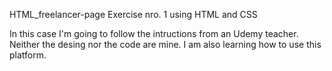 HTML_freelancer-page
Exercise nro. 1 using HTML and CSS

In this case I'm going to follow the intructions from an Udemy teacher. Neither the desing nor the code are mine.
I am also learning how to use this platform.
